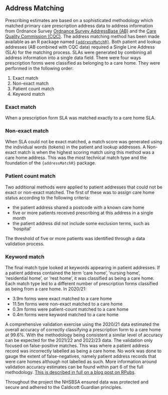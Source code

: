 ## Address Matching

Prescribing estimates are based on a sophisticated methodology which matched primary care prescription address data to address information from Ordnance Survey [Ordnance Survey AddressBase (AB)](https://www.ordnancesurvey.co.uk/business-government/products/addressbase) and the [Care Quality Commission (CQC)](https://anypoint.mulesoft.com/exchange/portals/care-quality-commission-5/4d36bd23-127d-4acf-8903-ba292ea615d4/cqc-syndication-1/). The address matching method has been made available as an R package named [````{addressMatchR}````](https://github.com/nhsbsa-data-analytics/addressMatchR). Both patient and lookup addresses (AB combined with CQC data) required a Single Line Address (SLA) for the matching process. SLAs were generated by combining all address information into a single data field. There were four ways prescription forms were classified as belonging to a care home. They were performed in the following order:

1. Exact match
2. Non-exact match
3. Patient count match
4. Keyword match

### Exact match

When a prescription form SLA was matched exactly to a care home SLA.

### Non-exact match

When SLA could not be exact matched, a match score was generated using the individual words (tokens) in the patient and lookup addresses. A Non-exact match is when the highest scoring match using this method was a care home address. This was the most technical match type and the foundation of the ````{addressMatchR}```` package.

### Patient count match

Two additional methods were applied to patient addresses that could not be exact or non-exact matched. The first of these was to assign care home status according to the following criteria:

*	the patient address shared a postcode with a known care home
*	five or more patients received prescribing at this address in a single month
*	the patient address did not include some exclusion terms, such as ‘hospital’

The threshold of five or more patients was identified through a data validation process.

### Keyword match

The final match type looked at keywords appearing in patient addresses. If a patient address contained the term ‘care home’, ‘nursing home’, ‘residential home’, or ‘rest home’, it was classified as being a care home.
Each match type led to a different number of prescription forms classified as being from a care home. In 2020/21: 

*	3.9m forms were exact matched to a care home
*	11.5m forms were non-exact matched to a care home
*	0.3m forms were patient-count matched to a care home
*	0.4m forms were keyword matched to a care home

A comprehensive validation exercise using the 2020/21 data estimated the overall accuracy of correctly classifying a prescription form to a care home at 99.6%. With the methodology being consistent a similar level of accuracy can be expected for the 2021/22 and 2022/23 data. The validation only focused on false-positive matches. This was where a patient address record was incorrectly labelled as being a care home. No work was done to gauge the extent of false-negatives, namely patient address records that were care homes although not labelled as such. More information around validation accuracy estimates can be found within part 6 of the full methodology. [This is described in full on a blog post on RPubs](https://rpubs.com/nhsbsa-data-analytics/methodology).

Throughout the project the NHSBSA ensured data was protected and secure and adhered to the Caldicott Guardian principles.
